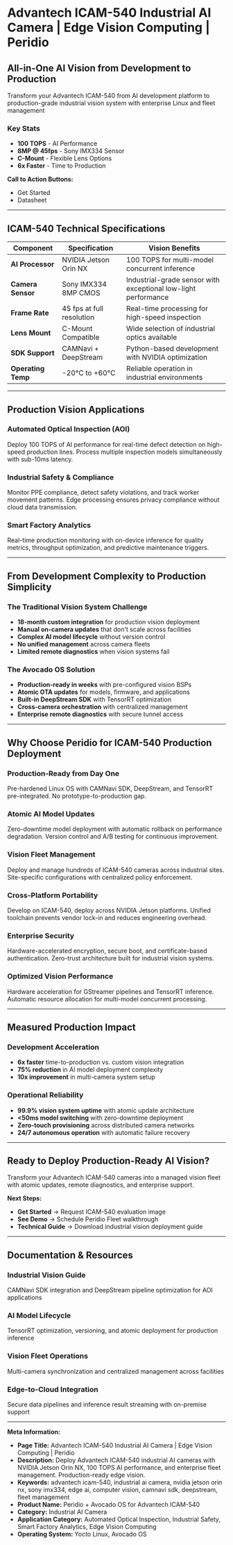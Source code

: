 # Advantech ICAM-540 Industrial AI Camera | Edge Vision Computing | Peridio

## All-in-One AI Vision from Development to Production

Transform your Advantech ICAM-540 from AI development platform to production-grade industrial vision system with enterprise Linux and fleet management

### Key Stats

- **100 TOPS** - AI Performance
- **8MP @ 45fps** - Sony IMX334 Sensor
- **C-Mount** - Flexible Lens Options
- **6x Faster** - Time to Production

**Call to Action Buttons:**

- Get Started
- Datasheet

---

## ICAM-540 Technical Specifications

| Component          | Specification             | Vision Benefits                                                |
| ------------------ | ------------------------- | -------------------------------------------------------------- |
| **AI Processor**   | NVIDIA Jetson Orin NX     | 100 TOPS for multi-model concurrent inference                  |
| **Camera Sensor**  | Sony IMX334 8MP CMOS      | Industrial-grade sensor with exceptional low-light performance |
| **Frame Rate**     | 45 fps at full resolution | Real-time processing for high-speed inspection                 |
| **Lens Mount**     | C-Mount Compatible        | Wide selection of industrial optics available                  |
| **SDK Support**    | CAMNavi + DeepStream      | Python-based development with NVIDIA optimization              |
| **Operating Temp** | -20°C to +60°C            | Reliable operation in industrial environments                  |

---

## Production Vision Applications

### Automated Optical Inspection (AOI)

Deploy 100 TOPS of AI performance for real-time defect detection on high-speed production lines. Process multiple inspection models simultaneously with sub-10ms latency.

### Industrial Safety & Compliance

Monitor PPE compliance, detect safety violations, and track worker movement patterns. Edge processing ensures privacy compliance without cloud data transmission.

### Smart Factory Analytics

Real-time production monitoring with on-device inference for quality metrics, throughput optimization, and predictive maintenance triggers.

---

## From Development Complexity to Production Simplicity

### The Traditional Vision System Challenge

- **18-month custom integration** for production vision deployment
- **Manual on-camera updates** that don't scale across facilities
- **Complex AI model lifecycle** without version control
- **No unified management** across camera fleets
- **Limited remote diagnostics** when vision systems fail

### The Avocado OS Solution

- **Production-ready in weeks** with pre-configured vision BSPs
- **Atomic OTA updates** for models, firmware, and applications
- **Built-in DeepStream SDK** with TensorRT optimization
- **Cross-camera orchestration** with centralized management
- **Enterprise remote diagnostics** with secure tunnel access

---

## Why Choose Peridio for ICAM-540 Production Deployment

### Production-Ready from Day One

Pre-hardened Linux OS with CAMNavi SDK, DeepStream, and TensorRT pre-integrated. No prototype-to-production gap.

### Atomic AI Model Updates

Zero-downtime model deployment with automatic rollback on performance degradation. Version control and A/B testing for continuous improvement.

### Vision Fleet Management

Deploy and manage hundreds of ICAM-540 cameras across industrial sites. Site-specific configurations with centralized policy enforcement.

### Cross-Platform Portability

Develop on ICAM-540, deploy across NVIDIA Jetson platforms. Unified toolchain prevents vendor lock-in and reduces engineering overhead.

### Enterprise Security

Hardware-accelerated encryption, secure boot, and certificate-based authentication. Zero-trust architecture built for industrial vision systems.

### Optimized Vision Performance

Hardware acceleration for GStreamer pipelines and TensorRT inference. Automatic resource allocation for multi-model concurrent processing.

---

## Measured Production Impact

### Development Acceleration

- **6x faster** time-to-production vs. custom vision integration
- **75% reduction** in AI model deployment complexity
- **10x improvement** in multi-camera system setup

### Operational Reliability

- **99.9% vision system uptime** with atomic update architecture
- **&lt;50ms model switching** with zero-downtime deployment
- **Zero-touch provisioning** across distributed camera networks
- **24/7 autonomous operation** with automatic failure recovery

---

## Ready to Deploy Production-Ready AI Vision?

Transform your Advantech ICAM-540 cameras into a managed vision fleet with atomic updates, remote diagnostics, and enterprise support.

**Next Steps:**

- **Get Started** → Request ICAM-540 evaluation image
- **See Demo** → Schedule Peridio Fleet walkthrough
- **Technical Guide** → Download industrial vision deployment guide

---

## Documentation & Resources

### Industrial Vision Guide

CAMNavi SDK integration and DeepStream pipeline optimization for AOI applications

### AI Model Lifecycle

TensorRT optimization, versioning, and atomic deployment for production inference

### Vision Fleet Operations

Multi-camera synchronization and centralized management across facilities

### Edge-to-Cloud Integration

Secure data pipelines and inference result streaming with on-premise support

---

**Meta Information:**

- **Page Title:** Advantech ICAM-540 Industrial AI Camera | Edge Vision Computing | Peridio
- **Description:** Deploy Advantech ICAM-540 industrial AI cameras with NVIDIA Jetson Orin NX, 100 TOPS AI performance, and enterprise fleet management. Production-ready edge vision.
- **Keywords:** advantech icam-540, industrial ai camera, nvidia jetson orin nx, sony imx334, edge ai, computer vision, camnavi sdk, deepstream, fleet management
- **Product Name:** Peridio + Avocado OS for Advantech ICAM-540
- **Category:** Industrial AI Camera
- **Application Category:** Automated Optical Inspection, Industrial Safety, Smart Factory Analytics, Edge Vision Computing
- **Operating System:** Yocto Linux, Avocado OS
